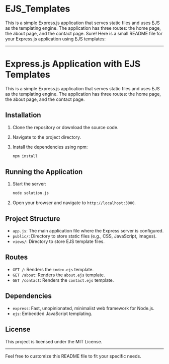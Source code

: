 # EJS_Templates
This is a simple Express.js application that serves static files and uses EJS as the templating engine. The application has three routes: the home page, the about page, and the contact page.
Sure! Here is a small README file for your Express.js application using EJS templates:

---

# Express.js Application with EJS Templates

This is a simple Express.js application that serves static files and uses EJS as the templating engine. The application has three routes: the home page, the about page, and the contact page.

## Installation

1. Clone the repository or download the source code.

2. Navigate to the project directory.

3. Install the dependencies using npm:
   ```sh
   npm install
   ```

## Running the Application

1. Start the server:
   ```sh
   node solution.js
   ```

2. Open your browser and navigate to `http://localhost:3000`.

## Project Structure

- `app.js`: The main application file where the Express server is configured.
- `public/`: Directory to store static files (e.g., CSS, JavaScript, images).
- `views/`: Directory to store EJS template files.

## Routes

- `GET /`: Renders the `index.ejs` template.
- `GET /about`: Renders the `about.ejs` template.
- `GET /contact`: Renders the `contact.ejs` template.

## Dependencies

- `express`: Fast, unopinionated, minimalist web framework for Node.js.
- `ejs`: Embedded JavaScript templating.

## License

This project is licensed under the MIT License.

---

Feel free to customize this README file to fit your specific needs.
